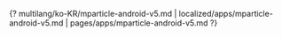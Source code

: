 {? multilang/ko-KR/mparticle-android-v5.md | localized/apps/mparticle-android-v5.md | pages/apps/mparticle-android-v5.md ?}
